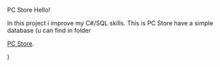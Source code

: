 PC Store
Hello!

In this project i improve my C#/SQL skills. This is PC Store have a simple database (u can find in folder <p>
  <a href="https://www.mozilla.org/ru/](https://github.com/DENISmer/PC-Store/tree/master/PC%20Store%20(SQL)">PC Store</a>.
</p>)
